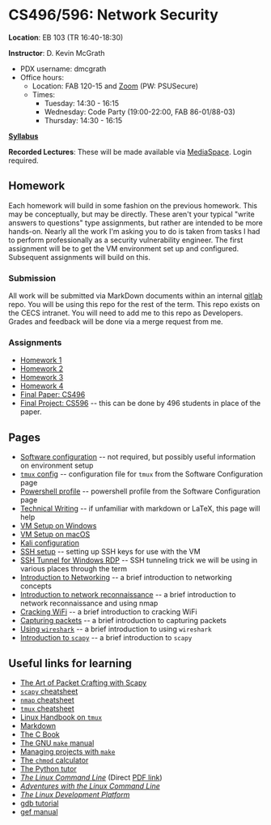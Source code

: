 # CS496/596: Network Security

**Location**: EB 103 (TR 16:40-18:30)

**Instructor**: D. Kevin McGrath

* PDX username: dmcgrath
* Office hours:
    * Location: FAB 120-15 and [Zoom](https://pdx.zoom.us/j/84716901228) (PW: PSUSecure)
    * Times:
        * Tuesday: 14:30 - 16:15
        * Wednesday: Code Party (19:00-22:00, FAB 86-01/88-03)
        * Thursday: 14:30 - 16:15

**[Syllabus](syllabus.md)**

**Recorded Lectures**: These will be made available via [MediaSpace](https://media.pdx.edu/channel/channelid/328503742). Login required.

## Homework

Each homework will build in some fashion on the previous homework. This may be conceptually, but may be directly. These aren't your typical "write answers to questions" type assignments, but rather are intended to be more hands-on. Nearly all the work I'm asking you to do is taken from tasks I had to perform professionally as a security vulnerability engineer. The first assignment will be to get the VM environment set up and configured. Subsequent assignments will build on this.

### Submission

All work will be submitted via MarkDown documents within an internal [gitlab](https://gitlab.cecs.pdx.edu) repo. You will be using this repo for the rest of the term. This repo exists on the CECS intranet. You will need to add me to this repo as Developers. Grades and feedback will be done via a merge request from me.


### Assignments

* [Homework 1](hw1.md)
* [Homework 2](hw2.md)
* [Homework 3](hw3.md)
* [Homework 4](hw4.md)
* [Final Paper: CS496](final-496.md)
* [Final Project: CS596](final.md) -- this can be done by 496 students in place of the paper.

## Pages

* [Software configuration](../software.md) -- not required, but possibly useful information on environment setup
* [`tmux` config](../.tmux.conf.md) -- configuration file for `tmux` from the Software Configuration page
* [Powershell profile](../powershell_profile.md) -- powershell profile from the Software Configuration page
* [Technical Writing](../technical_writing.md) -- if unfamiliar with markdown or LaTeX, this page will help
* [VM Setup on Windows](hyper-v.md)
* [VM Setup on macOS](vms_on_macos.md)
* [Kali configuration](linux_setup.md)
* [SSH setup](SSH_setup.md) -- setting up SSH keys for use with the VM
* [SSH Tunnel for Windows RDP](../SSH_Tunnel_XRDP.md) -- SSH tunneling trick we will be using in various places through the term
* [Introduction to Networking](../networking.md) -- a brief introduction to networking concepts
* [Introduction to network reconnaissance](recon.md) -- a brief introduction to network reconnaissance and using nmap
* [Cracking WiFi](crack_wifi.md) -- a brief introduction to cracking WiFi
* [Capturing packets](../tcpdump.md) -- a brief introduction to capturing packets
* [Using `wireshark`](../wireshark.md) -- a brief introduction to using `wireshark`
* [Introduction to `scapy`](scapy.md) -- a brief introduction to `scapy`

## Useful links for learning

* [The Art of Packet Crafting with Scapy](https://0xbharath.github.io/art-of-packet-crafting-with-scapy/index.html)
* [`scapy` cheatsheet](ScapyCheatSheet_v0.2.pdf)
* [`nmap` cheatsheet](https://www.stationx.net/nmap-cheat-sheet/)
* [`tmux` cheatsheet](https://tmuxcheatsheet.com/)
* [Linux Handbook on `tmux`](https://linuxhandbook.com/tmux/)
* [Markdown](https://guides.github.com/features/mastering-markdown/)
* [The C Book](https://publications.gbdirect.co.uk/c_book/)
* [The GNU `make` manual](https://www.gnu.org/software/make/manual/make.pdf)
* [Managing projects with `make`](https://github.com/Vauteck/docs_utils/blob/master/autotools/Oreilly%20-%20Managing%20Projects%20With%20Gnu%20Make%203Rd%20Edition.pdf)
* [The `chmod` calculator](https://chmod-calculator.com/)
* [The Python tutor](https://pythontutor.com/)
* [_The Linux Command Line_](http://linuxcommand.org/tlcl.php) (Direct [PDF link](https://sourceforge.net/projects/linuxcommand/files/TLCL/19.01/TLCL-19.01.pdf/download))
* [_Adventures with the Linux Command Line_](https://sourceforge.net/projects/linuxcommand/files/AWTLCL/21.10/AWTLCL-21.10.pdf/download)
* [_The Linux Development Platform_](https://archive.org/details/ost-computer-science-0130091154/mode/1up)
* [gdb tutorial](http://www.cs.cmu.edu/~gilpin/tutorial/)
* [gef manual](https://hugsy.github.io/gef/)
